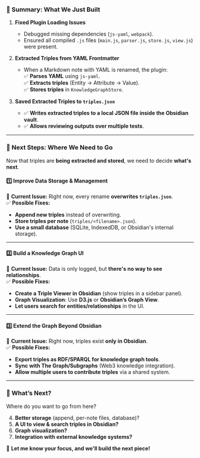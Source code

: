 ### **🚀 Summary: What We Just Built**

1. **Fixed Plugin Loading Issues**
    
    - Debugged missing dependencies (`js-yaml`, `webpack`).
    - Ensured all compiled `.js` files (`main.js`, `parser.js`, `store.js`, `view.js`) were present.
2. **Extracted Triples from YAML Frontmatter**
    
    - When a Markdown note with YAML is renamed, the plugin:  
        ✅ **Parses YAML** using `js-yaml`.  
        ✅ **Extracts triples** (Entity → Attribute → Value).  
        ✅ **Stores triples** in `KnowledgeGraphStore`.
3. **Saved Extracted Triples to `triples.json`**
    
    - ✅ **Writes extracted triples to a local JSON file inside the Obsidian vault**.
    - ✅ **Allows reviewing outputs over multiple tests**.

---

### **📌 Next Steps: Where We Need to Go**

Now that triples are **being extracted and stored**, we need to decide **what's next**.

#### **1️⃣ Improve Data Storage & Management**

🔹 **Current Issue:** Right now, every rename **overwrites `triples.json`**.  
✅ **Possible Fixes:**

- **Append new triples** instead of overwriting.
- **Store triples per note** (`triples/<filename>.json`).
- **Use a small database** (SQLite, IndexedDB, or Obsidian's internal storage).

---

#### **2️⃣ Build a Knowledge Graph UI**

🔹 **Current Issue:** Data is only logged, but **there's no way to see relationships**.  
✅ **Possible Fixes:**

- **Create a Triple Viewer in Obsidian** (show triples in a sidebar panel).
- **Graph Visualization**: Use **D3.js** or **Obsidian’s Graph View**.
- **Let users search for entities/relationships** in the UI.

---

#### **3️⃣ Extend the Graph Beyond Obsidian**

🔹 **Current Issue:** Right now, triples exist **only in Obsidian**.  
✅ **Possible Fixes:**

- **Export triples as RDF/SPARQL for knowledge graph tools**.
- **Sync with The Graph/Subgraphs** (Web3 knowledge integration).
- **Allow multiple users to contribute triples** via a shared system.

---

### **📌 What’s Next?**

Where do you want to go from here?

4. **Better storage** (append, per-note files, database)?
5. **A UI to view & search triples in Obsidian?**
6. **Graph visualization?**
7. **Integration with external knowledge systems?**

🚀 **Let me know your focus, and we'll build the next piece!**